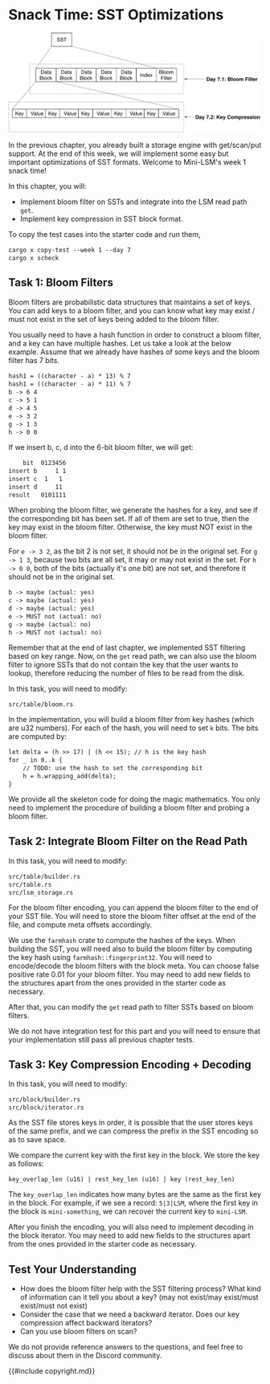 # Snack Time: SST Optimizations

![Chapter Overview](./lsm-tutorial/week1-07-overview.svg)

In the previous chapter, you already built a storage engine with get/scan/put support. At the end of this week, we will implement some easy but important optimizations of SST formats. Welcome to Mini-LSM's week 1 snack time!

In this chapter, you will:

* Implement bloom filter on SSTs and integrate into the LSM read path `get`.
* Implement key compression in SST block format.


To copy the test cases into the starter code and run them,

```
cargo x copy-test --week 1 --day 7
cargo x scheck
```

## Task 1: Bloom Filters

Bloom filters are probabilistic data structures that maintains a set of keys. You can add keys to a bloom filter, and you can know what key may exist / must not exist in the set of keys being added to the bloom filter.

You usually need to have a hash function in order to construct a bloom filter, and a key can have multiple hashes. Let us take a look at the below example. Assume that we already have hashes of some keys and the bloom filter has 7 bits.

```plaintext 
hash1 = ((character - a) * 13) % 7
hash1 = ((character - a) * 11) % 7
b -> 6 4
c -> 5 1
d -> 4 5
e -> 3 2
g -> 1 3
h -> 0 0
```

If we insert b, c, d into the 6-bit bloom filter, we will get:

```
    bit  0123456
insert b     1 1
insert c  1   1
insert d     11
result   0101111
```

When probing the bloom filter, we generate the hashes for a key, and see if the corresponding bit has been set. If all of them are set to true, then the key may exist in the bloom filter. Otherwise, the key must NOT exist in the bloom filter.

For `e -> 3 2`, as the bit 2 is not set, it should not be in the original set. For `g -> 1 3`, because two bits are all set, it may or may not exist in the set. For `h -> 0 0`, both of the bits (actually it's one bit) are not set, and therefore it should not be in the original set.

```
b -> maybe (actual: yes)
c -> maybe (actual: yes)
d -> maybe (actual: yes)
e -> MUST not (actual: no)
g -> maybe (actual: no)
h -> MUST not (actual: no)
```

Remember that at the end of last chapter, we implemented SST filtering based on key range. Now, on the `get` read path, we can also use the bloom filter to ignore SSTs that do not contain the key that the user wants to lookup, therefore reducing the number of files to be read from the disk.

In this task, you will need to modify:

```
src/table/bloom.rs
```

In the implementation, you will build a bloom filter from key hashes (which are u32 numbers). For each of the hash, you will need to set `k` bits. The bits are computed by:

```rust,no_run
let delta = (h >> 17) | (h << 15); // h is the key hash
for _ in 0..k {
    // TODO: use the hash to set the corresponding bit
    h = h.wrapping_add(delta);
}
```

We provide all the skeleton code for doing the magic mathematics. You only need to implement the procedure of building a bloom filter and probing a bloom filter.

## Task 2: Integrate Bloom Filter on the Read Path

In this task, you will need to modify:

```
src/table/builder.rs
src/table.rs
src/lsm_storage.rs
```

For the bloom filter encoding, you can append the bloom filter to the end of your SST file. You will need to store the bloom filter offset at the end of the file, and compute meta offsets accordingly.

We use the `farmhash` crate to compute the hashes of the keys. When building the SST, you will need also to build the bloom filter by computing the key hash using `farmhash::fingerprint32`. You will need to encode/decode the bloom filters with the block meta. You can choose false positive rate 0.01 for your bloom filter. You may need to add new fields to the structures apart from the ones provided in the starter code as necessary.

After that, you can modify the `get` read path to filter SSTs based on bloom filters.

We do not have integration test for this part and you will need to ensure that your implementation still pass all previous chapter tests.

## Task 3: Key Compression Encoding + Decoding

In this task, you will need to modify:

```
src/block/builder.rs
src/block/iterator.rs
```

As the SST file stores keys in order, it is possible that the user stores keys of the same prefix, and we can compress the prefix in the SST encoding so as to save space.

We compare the current key with the first key in the block. We store the key as follows:

```
key_overlap_len (u16) | rest_key_len (u16) | key (rest_key_len)
```

The `key_overlap_len` indicates how many bytes are the same as the first key in the block. For example, if we see a record: `5|3|LSM`, where the first key in the block is `mini-something`, we can recover the current key to `mini-LSM`.

After you finish the encoding, you will also need to implement decoding in the block iterator. You may need to add new fields to the structures apart from the ones provided in the starter code as necessary.

## Test Your Understanding

* How does the bloom filter help with the SST filtering process? What kind of information can it tell you about a key? (may not exist/may exist/must exist/must not exist)
* Consider the case that we need a backward iterator. Does our key compression affect backward iterators?
* Can you use bloom filters on scan?

We do not provide reference answers to the questions, and feel free to discuss about them in the Discord community.

{{#include copyright.md}}
